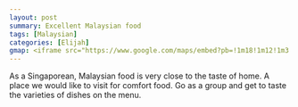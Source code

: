```yaml
---
layout: post
summary: Excellent Malaysian food
tags: [Malaysian]
categories: [Elijah]
gmap: <iframe src="https://www.google.com/maps/embed?pb=!1m18!1m12!1m3!1d3908.9791694581795!2d104.92382939999999!3d11.5533509!2m3!1f0!2f0!3f0!3m2!1i1024!2i768!4f13.1!3m3!1m2!1s0x310951deb086db43%3A0x2442fa596e07cbf3!2sUncle%20Fu%20Restaurant!5e0!3m2!1sen!2skh!4v1744936977699!5m2!1sen!2skh" width="600" height="450" style="border:0;" allowfullscreen="" loading="lazy" referrerpolicy="no-referrer-when-downgrade"></iframe>
---
```

As a Singaporean, Malaysian food is very close to the taste of home. A place we would like to visit for comfort food. Go as a group and get to taste the varieties of dishes on the menu.
